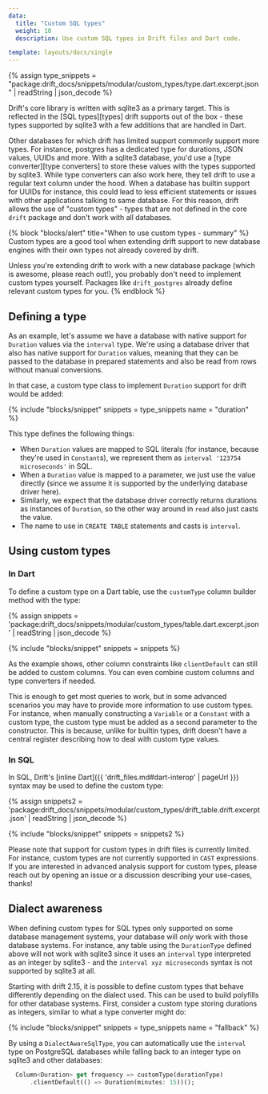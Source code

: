 ```yaml
---
data:
  title: "Custom SQL types"
  weight: 10
  description: Use custom SQL types in Drift files and Dart code.

template: layouts/docs/single
---
```


{% assign type_snippets = "package:drift_docs/snippets/modular/custom_types/type.dart.excerpt.json" | readString | json_decode %}

Drift's core library is written with sqlite3 as a primary target. This is
reflected in the [SQL types][types] drift supports out of the box - these
types supported by sqlite3 with a few additions that are handled in Dart.

Other databases for which drift has limited support commonly support more types.
For instance, postgres has a dedicated type for durations, JSON values, UUIDs
and more. With a sqlite3 database, you'd use a [type converter][type converters]
to store these values with the types supported by sqlite3.
While type converters can also work here, they tell drift to use a regular text
column under the hood. When a database has builtin support for UUIDs for instance,
this could lead to less efficient statements or issues with other applications
talking to same database.
For this reason, drift allows the use of "custom types" - types that are not defined
in the core `drift` package and don't work with all databases.

{% block "blocks/alert" title="When to use custom types - summary"  %}
Custom types are a good tool when extending drift support to new database engines
with their own types not already covered by drift.

Unless you're extending drift to work with a new database package (which is awesome,
please reach out!), you probably don't need to implement custom types yourself.
Packages like `drift_postgres` already define relevant custom types for you.
{% endblock %}

## Defining a type

As an example, let's assume we have a database with native support for `Duration`
values via the `interval` type. We're using a database driver that also has native
support for `Duration` values, meaning that they can be passed to the database in
prepared statements and also be read from rows without manual conversions.

In that case, a custom type class to implement `Duration` support for drift would be
added:

{% include "blocks/snippet" snippets = type_snippets name = "duration" %}

This type defines the following things:

- When `Duration` values are mapped to SQL literals (for instance, because they're used in `Constant`s),
  we represent them as `interval '123754 microseconds'` in SQL.
- When a `Duration` value is mapped to a parameter, we just use the value directly (since we
  assume it is supported by the underlying database driver here).
- Similarly, we expect that the database driver correctly returns durations as instances of
  `Duration`, so the other way around in `read` also just casts the value.
- The name to use in `CREATE TABLE` statements and casts is `interval`.

## Using custom types

### In Dart

To define a custom type on a Dart table, use the `customType` column builder method with the type:

{% assign snippets = 'package:drift_docs/snippets/modular/custom_types/table.dart.excerpt.json' | readString | json_decode %}

{% include "blocks/snippet" snippets = snippets %}

As the example shows, other column constraints like `clientDefault` can still be added to custom
columns. You can even combine custom columns and type converters if needed.

This is enough to get most queries to work, but in some advanced scenarios you may have to provide
more information to use custom types.
For instance, when manually constructing a `Variable` or a `Constant` with a custom type, the custom
type must be added as a second parameter to the constructor. This is because, unlike for builtin types,
drift doesn't have a central register describing how to deal with custom type values.

### In SQL

In SQL, Drift's [inline Dart]({{ 'drift_files.md#dart-interop' | pageUrl }}) syntax may be used to define
the custom type:

{% assign snippets2 = 'package:drift_docs/snippets/modular/custom_types/drift_table.drift.excerpt.json' | readString | json_decode %}

{% include "blocks/snippet" snippets = snippets2 %}

Please note that support for custom types in drift files is currently limited.
For instance, custom types are not currently supported in `CAST` expressions.
If you are interested in advanced analysis support for custom types, please reach out by
opening an issue or a discussion describing your use-cases, thanks!

## Dialect awareness

When defining custom types for SQL types only supported on some database management systems, your
database will _only_ work with those database systems. For instance, any table using the `DurationType`
defined above will not work with sqlite3 since it uses an `interval` type interpreted as an integer
by sqlite3 - and the `interval xyz microseconds` syntax is not supported by sqlite3 at all.

Starting with drift 2.15, it is possible to define custom types that behave differently depending on
the dialect used.
This can be used to build polyfills for other database systems. First, consider a custom type storing
durations as integers, similar to what a type converter might do:

{% include "blocks/snippet" snippets = type_snippets name = "fallback" %}

By using a `DialectAwareSqlType`, you can automatically use the `interval` type on PostgreSQL databases
while falling back to an integer type on sqlite3 and other databases:

```dart
  Column<Duration> get frequency => customType(durationType)
      .clientDefault(() => Duration(minutes: 15))();
```